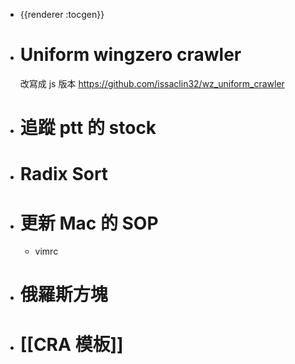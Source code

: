 - {{renderer :tocgen}}
- # Uniform wingzero crawler
  改寫成 js 版本
  https://github.com/issaclin32/wz_uniform_crawler
- # 追蹤 ptt 的 stock
- # Radix Sort
- # 更新 Mac 的 SOP
	- vimrc
- # 俄羅斯方塊
- # [[CRA 模板]]